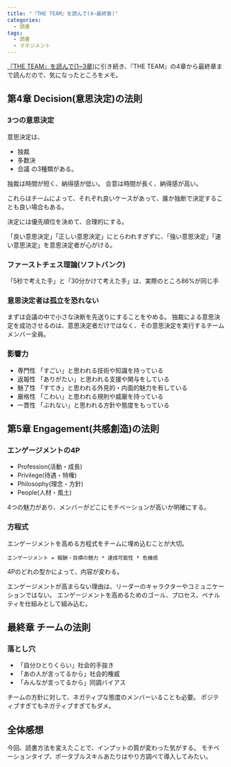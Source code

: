 ```yaml
---
title: "『THE TEAM』を読んで(4~最終章)"
categories:
  - 読書
tags:
  - 読書
  - マネジメント
---
```


[『THE TEAM』を読んで(1~3章)](/blog/posts/2021/01/02/TheTeam-1-3)に引き続き、『THE TEAM』の4章から最終章まで読んだので、気になったところをメモ。

## 第4章 Decision(意思決定)の法則

### 3つの意思決定

意思決定は、
- 独裁
- 多数決
- 合議
の3種類がある。

独裁は時間が短く、納得感が低い。
合意は時間が長く、納得感が高い。

これらはチームによって、それぞれ良いケースがあって、誰か独断で決定することも良い場合もある。

決定には優先順位を決めて、合理的にする。

「良い意思決定」「正しい意思決定」にとらわれすぎずに、「強い意思決定」「速い意思決定」を意思決定者が心がける。

### ファーストチェス理論(ソフトバンク)

「5秒で考えた手」と「30分かけて考えた手」は、実際のところ86%が同じ手

### 意思決定者は孤立を恐れない

まずは会議の中で小さな決断を先送りにすることをやめる。
独裁による意思決定を成功させるのは、意思決定者だけではなく、その意思決定を実行するチームメンバー全員。

### 影響力

- 専門性
  「すごい」と思われる技術や知識を持っている
- 返報性
  「ありがたい」と思われる支援や関与をしている
- 魅了性
  「すてき」と思われる外見的・内面的魅力を有している
- 厳格性
  「こわい」と思われる規則や威厳を持っている
- 一貫性
  「ぶれない」と思われる方針や態度をもっている

## 第5章 Engagement(共感創造)の法則

### エンゲージメントの4P

- Profession(活動・成長)
- Privilege(待遇・特権)
- Philosophy(理念・方針)
- People(人材・風土)

4つの魅力があり、メンバーがどこにモチベーションが高いか明確にする。

### 方程式

エンゲージメントを高める方程式をチームに埋め込むことが大切。

```
エンゲージメント = 報酬・目標の魅力 * 達成可能性 * 危機感
```

4Pのどれの型かによって、内容が変わる。

エンゲージメントが高まらない理由は、リーダーのキャラクターやコミュニケーションではない。
エンゲージメントを高めるためのゴール、プロセス、ペナルティを仕組みとして組み込む。

## 最終章 チームの法則

### 落とし穴

- 「自分ひとりくらい」社会的手抜き
- 「あの人が言ってるから」社会的権威
- 「みんなが言ってるから」同調バイアス

チームの方針に対して、ネガティブな態度のメンバーいることも必要。
ポジティブすぎてもネガティブすぎてもダメ。

## 全体感想

今回、読書方法を変えたことで、インプットの質が変わった気がする。
モチベーションタイプ、ポータブルスキルあたりはやり方調べて導入してみたい。